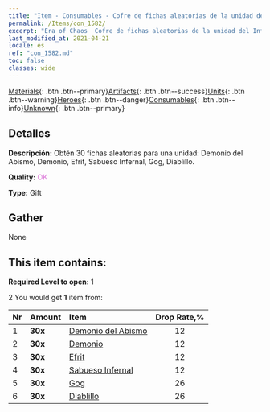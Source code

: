 ```yaml
---
title: "Item - Consumables - Cofre de fichas aleatorias de la unidad del Infierno"
permalink: /Items/con_1582/
excerpt: "Era of Chaos  Cofre de fichas aleatorias de la unidad del Infierno"
last_modified_at: 2021-04-21
locale: es
ref: "con_1582.md"
toc: false
classes: wide
---
```

 [Materials](/es/Items/){: .btn .btn--primary}[Artifacts](/es/Items/Artifacts/){: .btn .btn--success}[Units](/es/Items/Units/){: .btn .btn--warning}[Heroes](/es/Items/Heroes/){: .btn .btn--danger}[Consumables](/es/Items/Consumables/){: .btn .btn--info}[Unknown](/es/Items/Unknown/){: .btn .btn--primary}

## Detalles
 **Descripción:** Obtén 30 fichas aleatorias para una unidad: Demonio del Abismo, Demonio, Efrit, Sabueso Infernal, Gog, Diablillo.

 **Quality:** <span style="color: #DA70D6">OK</span>

 **Type:** Gift

## Gather

  None

## This item contains:

 **Required Level to open:** 1

 2 You would get **1** item  from:

  | Nr | Amount |     Item    | Drop Rate,% |
  |:---|:-------|:------------|:---------:|
  | 1 |  **30x** | [Demonio del Abismo](/es/Items/unt_230/) | 12 | 
  | 2 |  **30x** | [Demonio](/es/Items/unt_229/) | 12 | 
  | 3 |  **30x** | [Efrit](/es/Items/unt_231/) | 12 | 
  | 4 |  **30x** | [Sabueso Infernal](/es/Items/unt_228/) | 12 | 
  | 5 |  **30x** | [Gog](/es/Items/unt_227/) | 26 | 
  | 6 |  **30x** | [Diablillo](/es/Items/unt_226/) | 26 | 
